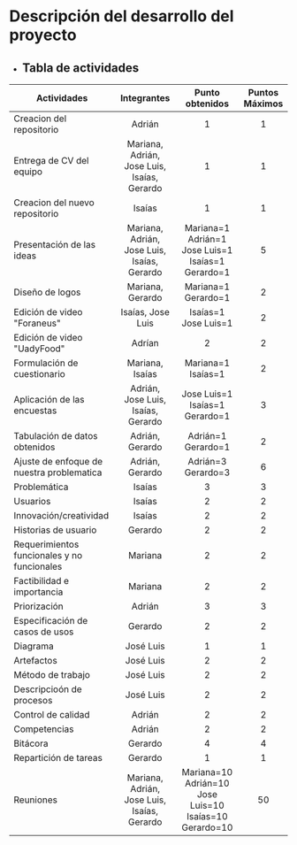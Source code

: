  # Descripción del desarrollo del proyecto

* ## Tabla de actividades

| Actividades | Integrantes | Punto obtenidos | Puntos Máximos |
| ------------- |:-------------:|:-------------:| :-------------:| 
| Creacion del repositorio | Adrián | 1 | 1 |
| Entrega de CV del equipo| Mariana, Adrián, Jose Luis, Isaías, Gerardo | 1 | 1 |
| Creacion del nuevo repositorio | Isaías | 1 | 1 |
| Presentación de las ideas | Mariana, Adrián, Jose Luis, Isaías, Gerardo | Mariana=1 Adrián=1 Jose Luis=1 Isaías=1 Gerardo=1 | 5 |
| Diseño de logos | Mariana, Gerardo | Mariana=1 Gerardo=1 | 2 |
| Edición de video "Foraneus" | Isaías, Jose Luis | Isaías=1 Jose Luis=1 | 2 |
| Edición de video "UadyFood" | Adrían | 2 | 2 |
| Formulación de cuestionario | Mariana, Isaías | Mariana=1 Isaías=1 | 2 |
| Aplicación de las encuestas | Adrián, Jose Luis, Isaías, Gerardo | Jose Luis=1 Isaías=1 Gerardo=1 | 3 |
| Tabulación de datos obtenidos | Adrián, Gerardo | Adrián=1 Gerardo=1 | 2 |
| Ajuste de enfoque de nuestra problematica | Adrián, Gerardo | Adrián=3 Gerardo=3 | 6
| Problemática| Isaías | 3 | 3 |
| Usuarios | Isaías | 2 | 2 |
| Innovación/creatividad| Isaías | 2 | 2 |
| Historias de usuario| Gerardo | 2 | 2 |
| Requerimientos funcionales y no funcionales| Mariana | 2 | 2 |
| Factibilidad e importancia| Mariana | 2 | 2 |
| Priorización| Adrián | 3 | 3 |
| Especificación de casos de usos | Gerardo | 2 | 2 |
| Diagrama | José Luis | 1 |1 |
| Artefactos | José Luis | 2 | 2 |
| Método de trabajo | José Luis | 2 | 2 |
| Descripcioón de procesos | José Luis | 2 | 2 |
| Control de calidad | Adrián | 2 | 2 |
| Competencias | Adrián | 2 | 2 |
| Bitácora| Gerardo | 4 | 4 |
| Repartición de tareas| Gerardo | 1 | 1 |
| Reuniones | Mariana, Adrián, Jose Luis, Isaías, Gerardo | Mariana=10 Adrián=10 Jose Luis=10 Isaías=10 Gerardo=10 | 50 | 
